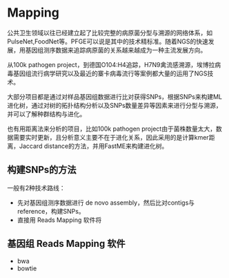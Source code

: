 # Mapping

公共卫生领域以往已经建立起了比较完整的病原菌分型与溯源的网络体系，如PulseNet,FoodNet等。PFGE可以说是其中的技术精标准。随着NGS的快速发展，用基因组测序数据来追踪病原菌的关系越来越成为一种主流发展方向。

从100k pathogen project，到德国O104:H4追踪，H7N9禽流感溯源，埃博拉病毒基因组流行病学研究以及最近的寨卡病毒流行等案例都大量的运用了NGS技术。

大部分项目都是通过对样品基因组数据进行比对获得SNPs，根据SNPs来构建ML进化树，通过对树的拓扑结构分析以及SNPs数量差异等因素来进行分型与溯源，并可以了解种群结构与进化。

也有用距离法来分析的项目，比如100k pathogen project由于菌株数量太大，数据需要实时更新，且分析意义主要不在于进化关系，因此采用的是计算kmer距离，Jaccard distance的方法，并用FastME来构建进化树。

## 构建SNPs的方法

一般有2种技术路线：

- 先对基因组测序数据进行 de novo assembly，然后比对contigs与reference，构建SNPs。
- 直接用 Reads Mapping 软件将

## 基因组 Reads Mapping 软件

- bwa
- bowtie

#### 